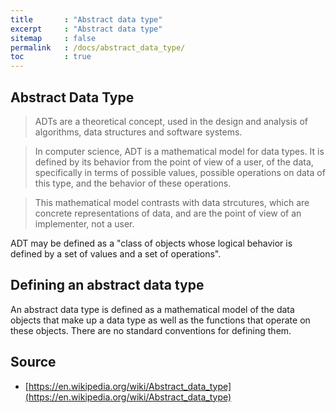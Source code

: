 ```yaml
---
title       : "Abstract data type"
excerpt     : "Abstract data type"
sitemap     : false
permalink   : /docs/abstract_data_type/
toc         : true
---
```



## Abstract Data Type

> ADTs are a theoretical concept, used in the design and analysis of algorithms, data structures and software systems.

> In computer science, ADT is a mathematical model for data types. It is defined by its behavior from the point of view of a user, of the data, specifically in terms of possible values, possible operations on data of this type, and the behavior of these operations.

> This mathematical model contrasts with data strcutures, which are concrete representations of data, and are the point of view of an implementer, not a user.

ADT may be defined as a "class of objects whose logical behavior is defined by a set of values and a set of operations".


## Defining an abstract data type

An abstract data type is defined as a mathematical model of the data objects that make up a data type as well as the functions that operate on these objects. There are no standard conventions for defining them.


## Source
* [https://en.wikipedia.org/wiki/Abstract_data_type](https://en.wikipedia.org/wiki/Abstract_data_type)

